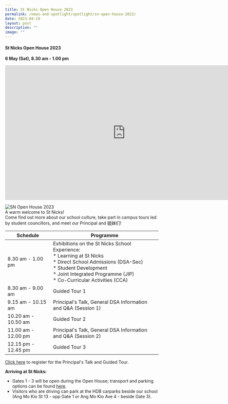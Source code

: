 ```yaml
---
title: St Nicks Open House 2023
permalink: /news-and-spotlight/spotlight/sn-open-house-2023/
date: 2023-04-19
layout: post
description: ""
image: ""
---
```

#### **St Nicks Open House 2023**
**6 May (Sat), 8.30 am - 1.00 pm**

<iframe allowfullscreen="" allow="accelerometer; autoplay; clipboard-write; encrypted-media; gyroscope; picture-in-picture; web-share" frameborder="0" title="2023 SNGS Open House (Principal's Address, Q&amp;A session)" src="https://www.youtube.com/embed/uoUTUAhDXME" height="443" width="787"></iframe>

![SN Open House 2023](/images/Spotlight/open%20house%20poster%20final%202023.jpg)<br>
A warm welcome to St Nicks!<br> 
Come find out more about our school culture, take part in campus tours led by student councillors, and meet our Principal and 姐妹们!<br>


| Schedule | Programme |
| -------- | -------- |
| 8.30 am - 1.00 pm | Exhibitions on the St Nicks School Experience:<br>* Learning at St Nicks<br>* Direct School Admissions (DSA-Sec)<br>* Student Development<br>* Joint Integrated Programme (JIP)<br>* Co-Curricular Activities (CCA) |
| 8.30 am - 9.00 am | Guided Tour 1 |
| 9.15 am - 10.15 am | Principal's Talk, General DSA Information and Q&amp;A (Session 1) |
|10.20 am - 10.50 am | Guided Tour 2 |
| 11.00 am - 12.00 pm | Principal's Talk, General DSA Information and Q&amp;A (Session 2) |
|12.15 pm - 12.45 pm | Guided Tour 3 |

[Click here](https://go.gov.sg/stnicksopenhouse) to register for the Principal's Talk and Guided Tour.

**Arriving at St Nicks:**<br>
* Gates 1 - 3 will be open during the Open House; transport and parking options can be found [here](https://www.chijstnicholasgirls.moe.edu.sg/about-us/contact-information/).
* Visitors who are driving can park at the HDB carparks beside our school (Ang Mo Kio St 13 - opp Gate 1 or Ang Mo Kio Ave 4 - beside Gate 3).